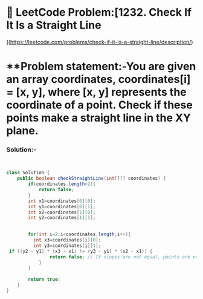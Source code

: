 # 📌 LeetCode Problem:[1232. Check If It Is a Straight Line

](https://leetcode.com/problems/check-if-it-is-a-straight-line/description/)

# **Problem statement:-You are given an array coordinates, coordinates[i] = [x, y], where [x, y] represents the coordinate of a point. Check if these points make a straight line in the XY plane.



### Solution:-

``` java


class Solution {
    public boolean checkStraightLine(int[][] coordinates) {
        if(coordinates.length<2){
            return false;
        }
        int x1=coordinates[0][0];
        int y1=coordinates[0][1];
        int x2=coordinates[1][0];
        int y2=coordinates[1][1];
       

        for(int i=2;i<coordinates.length;i++){
          int x3=coordinates[i][0];
          int y3=coordinates[i][1];
 if ((y2 - y1) * (x3 - x1) != (y3 - y1) * (x2 - x1)) {
                return false; // If slopes are not equal, points are not collinear
            }
        }
            
        return true;
    }
}
